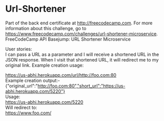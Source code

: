 # Url-Shortener

Part of the back end certificate at http://freecodecamp.com. For more information about this challenge, go to https://www.freecodecamp.com/challenges/url-shortener-microservice.
FreeCodeCamp API Basejump: URL Shortener Microservice 

User stories:         
I can pass a URL as a parameter and I will receive a shortened URL in the JSON response.
When I visit that shortened URL, it will redirect me to my original link.
Example creation usage:         

https://us-abhi.herokuapp.com/url/http://foo.com:80     
Example creation output:-     
{"original_url":"http://foo.com:80","short_url":"https://us-abhi.herokuapp.com/5220"}     
Usage:    
https://us-abhi.herokuapp.com/5220        
Will redirect to:       
https://www.foo.com/        
